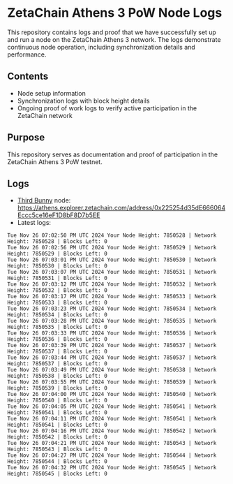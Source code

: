 # ZetaChain Athens 3 PoW Node Logs
This repository contains logs and proof that we have successfully set up and run a node on the ZetaChain Athens 3 network. The logs demonstrate continuous node operation, including synchronization details and performance.

## Contents
- Node setup information
- Synchronization logs with block height details
- Ongoing proof of work logs to verify active participation in the ZetaChain network

## Purpose
This repository serves as documentation and proof of participation in the ZetaChain Athens 3 PoW testnet.

## Logs

- [Third Bunny](https://thirdbunny.xyz/) node: https://athens.explorer.zetachain.com/address/0x225254d35dE666064Eccc5ce16eF1D8bF8D7b5EE
- Latest logs:
```
Tue Nov 26 07:02:50 PM UTC 2024 Your Node Height: 7850528 | Network Height: 7850528 | Blocks Left: 0
Tue Nov 26 07:02:56 PM UTC 2024 Your Node Height: 7850529 | Network Height: 7850529 | Blocks Left: 0
Tue Nov 26 07:03:01 PM UTC 2024 Your Node Height: 7850530 | Network Height: 7850530 | Blocks Left: 0
Tue Nov 26 07:03:07 PM UTC 2024 Your Node Height: 7850531 | Network Height: 7850531 | Blocks Left: 0
Tue Nov 26 07:03:12 PM UTC 2024 Your Node Height: 7850532 | Network Height: 7850532 | Blocks Left: 0
Tue Nov 26 07:03:17 PM UTC 2024 Your Node Height: 7850533 | Network Height: 7850533 | Blocks Left: 0
Tue Nov 26 07:03:23 PM UTC 2024 Your Node Height: 7850534 | Network Height: 7850534 | Blocks Left: 0
Tue Nov 26 07:03:28 PM UTC 2024 Your Node Height: 7850535 | Network Height: 7850535 | Blocks Left: 0
Tue Nov 26 07:03:33 PM UTC 2024 Your Node Height: 7850536 | Network Height: 7850536 | Blocks Left: 0
Tue Nov 26 07:03:39 PM UTC 2024 Your Node Height: 7850537 | Network Height: 7850537 | Blocks Left: 0
Tue Nov 26 07:03:44 PM UTC 2024 Your Node Height: 7850537 | Network Height: 7850537 | Blocks Left: 0
Tue Nov 26 07:03:49 PM UTC 2024 Your Node Height: 7850538 | Network Height: 7850538 | Blocks Left: 0
Tue Nov 26 07:03:55 PM UTC 2024 Your Node Height: 7850539 | Network Height: 7850539 | Blocks Left: 0
Tue Nov 26 07:04:00 PM UTC 2024 Your Node Height: 7850540 | Network Height: 7850540 | Blocks Left: 0
Tue Nov 26 07:04:05 PM UTC 2024 Your Node Height: 7850541 | Network Height: 7850541 | Blocks Left: 0
Tue Nov 26 07:04:11 PM UTC 2024 Your Node Height: 7850541 | Network Height: 7850541 | Blocks Left: 0
Tue Nov 26 07:04:16 PM UTC 2024 Your Node Height: 7850542 | Network Height: 7850542 | Blocks Left: 0
Tue Nov 26 07:04:21 PM UTC 2024 Your Node Height: 7850543 | Network Height: 7850543 | Blocks Left: 0
Tue Nov 26 07:04:27 PM UTC 2024 Your Node Height: 7850544 | Network Height: 7850544 | Blocks Left: 0
Tue Nov 26 07:04:32 PM UTC 2024 Your Node Height: 7850545 | Network Height: 7850545 | Blocks Left: 0
```
